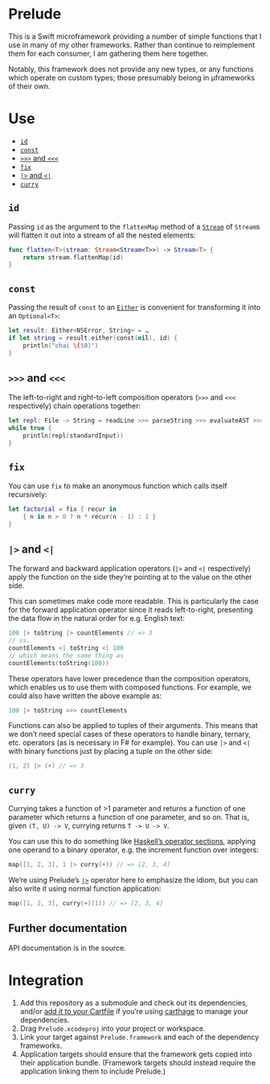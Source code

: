 # Prelude

This is a Swift microframework providing a number of simple functions that I use in many of my other frameworks. Rather than continue to reimplement them for each consumer, I am gathering them here together.

Notably, this framework does not provide any new types, or any functions which operate on custom types; those presumably belong in µframeworks of their own.


# Use

- [`id`](#id)
- [`const`](#const)
- [`>>>` and `<<<`](#-and-)
- [`fix`](#fix)
- [`|>` and `<|`](-and--1)
- [`curry`](#curry)


## `id`

Passing `id` as the argument to the `flattenMap` method of a [`Stream`](https://github.com/robrix/Traversal) of `Stream`s will flatten it out into a stream of all the nested elements:

```swift
func flatten<T>(stream: Stream<Stream<T>>) -> Stream<T> {
	return stream.flattenMap(id)
}
```


## `const`

Passing the result of `const` to an [`Either`](https://github.com/robrix/Either) is convenient for transforming it into an `Optional<T>`:

```swift
let result: Either<NSError, String> = …
if let string = result.either(const(nil), id) {
	println("ohai \($0)")
}
```


## `>>>` and `<<<`

The left-to-right and right-to-left composition operators (`>>>` and `<<<` respectively) chain operations together:

```swift
let repl: File -> String = readLine >>> parseString >>> evaluateAST >>> toString
while true {
	println(repl(standardInput))
}
```


## `fix`

You can use `fix` to make an anonymous function which calls itself recursively:

```swift
let factorial = fix { recur in
	{ n in n > 0 ? n * recur(n - 1) : 1 }
}
```

## `|>` and `<|`

The forward and backward application operators (`|>` and `<|` respectively) apply the function on the side they’re pointing at to the value on the other side.

This can sometimes make code more readable. This is particularly the case for the forward application operator since it reads left-to-right, presenting the data flow in the natural order for e.g. English text:

```swift
100 |> toString |> countElements // => 3
// vs.
countElements <| toString <| 100
// which means the same thing as
countElements(toString(100))
```

These operators have lower precedence than the composition operators, which enables us to use them with composed functions. For example, we could also have written the above example as:

```swift
100 |> toString >>> countElements
```

Functions can also be applied to tuples of their arguments. This means that we don’t need special cases of these operators to handle binary, ternary, etc. operators (as is necessary in F# for example). You can use `|>` and `<|` with binary functions just by placing a tuple on the other side:

```swift
(1, 2) |> (+) // => 3
```


## `curry`

Currying takes a function of >1 parameter and returns a function of one parameter which returns a function of one parameter, and so on. That is, given `(T, U) -> V`, currying returns `T -> U -> V`.

You can use this to do something like [Haskell’s operator sections](https://www.haskell.org/haskellwiki/Section_of_an_infix_operator), applying one operand to a binary operator, e.g. the increment function over integers:

```swift
map([1, 2, 3], 1 |> curry(+)) // => [2, 3, 4]
```

We’re using Prelude’s  [`|>`](-and--1) operator here to emphasize the idiom, but you can also write it using normal function application:

```swift
map([1, 2, 3], curry(+)(1)) // => [2, 3, 4]
```


## Further documentation

API documentation is in the source.


# Integration

1. Add this repository as a submodule and check out its dependencies, and/or [add it to your Cartfile](https://github.com/Carthage/Carthage/blob/master/Documentation/Artifacts.md#cartfile) if you’re using [carthage](https://github.com/Carthage/Carthage/) to manage your dependencies.
2. Drag `Prelude.xcodeproj` into your project or workspace.
3. Link your target against `Prelude.framework` and each of the dependency frameworks.
4. Application targets should ensure that the framework gets copied into their application bundle. (Framework targets should instead require the application linking them to include Prelude.)
